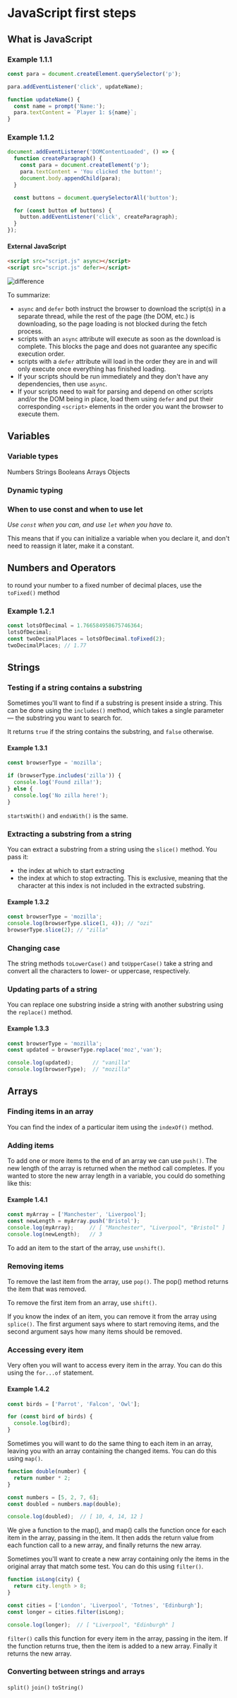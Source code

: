 # JavaScript first steps

## What is JavaScript

### Example 1.1.1

```javascript
const para = document.createElement.querySelector('p');

para.addEventListener('click', updateName);

function updateName() {
  const name = prompt('Name:');
  para.textContent = `Player 1: ${name}`;
}
```

### Example 1.1.2

```javascript
document.addEventListener('DOMContentLoaded', () => {
  function createParagraph() {
    const para = document.createElement('p');
    para.textContent = 'You clicked the button!';
    document.body.appendChild(para);
  }

  const buttons = document.querySelectorAll('button');

  for (const button of buttons) {
    button.addEventListener('click', createParagraph);
  }
});
```

#### External JavaScript

```html
<script src="script.js" async></script>
<script src="script.js" defer></script>
```

![difference](https://developer.mozilla.org/en-US/docs/Learn/JavaScript/First_steps/What_is_JavaScript/async-defer.jpg)

To summarize:

- `async` and `defer` both instruct the browser to download the script(s) in a separate thread, while the rest of the page (the DOM, etc.) is downloading, so the page loading is not blocked during the fetch process.
- scripts with an `async` attribute will execute as soon as the download is complete. This blocks the page and does not guarantee any specific execution order.
- scripts with a `defer` attribute will load in the order they are in and will only execute once everything has finished loading.
- If your scripts should be run immediately and they don't have any dependencies, then use `async`.
- If your scripts need to wait for parsing and depend on other scripts and/or the DOM being in place, load them using `defer` and put their corresponding `<script>` elements in the order you want the browser to execute them.

## Variables

### Variable types

Numbers Strings Booleans Arrays Objects

### Dynamic typing

### When to use const and when to use let

_Use `const` when you can, and use `let` when you have to._

This means that if you can initialize a variable when you declare it, and don't need to reassign it later, make it a constant.

## Numbers and Operators

 to round your number to a fixed number of decimal places, use the `toFixed()` method

### Example 1.2.1

```javascript
const lotsOfDecimal = 1.766584958675746364;
lotsOfDecimal;
const twoDecimalPlaces = lotsOfDecimal.toFixed(2);
twoDecimalPlaces; // 1.77
```

## Strings

### Testing if a string contains a substring

Sometimes you'll want to find if a substring is present inside a string. This can be done using the `includes()` method, which takes a single parameter — the substring you want to search for.

It returns `true` if the string contains the substring, and `false` otherwise.

#### Example 1.3.1

```javascript
const browserType = 'mozilla';

if (browserType.includes('zilla')) {
  console.log('Found zilla!');
} else {
  console.log('No zilla here!');
}
```

`startsWith()` and `endsWith()` is the same.

### Extracting a substring from a string

You can extract a substring from a string using the `slice()` method. You pass it:

- the index at which to start extracting
- the index at which to stop extracting. This is exclusive, meaning that the character at this index is not included in the extracted substring.

#### Example 1.3.2

```javascript
const browserType = 'mozilla';
console.log(browserType.slice(1, 4)); // "ozi"
browserType.slice(2); // "zilla"
```

### Changing case

The string methods `toLowerCase()` and `toUpperCase()` take a string and convert all the characters to lower- or uppercase, respectively.

### Updating parts of a string

You can replace one substring inside a string with another substring using the `replace()` method.

#### Example 1.3.3

```javascript
const browserType = 'mozilla';
const updated = browserType.replace('moz','van');

console.log(updated);      // "vanilla"
console.log(browserType);  // "mozilla"
```

## Arrays

### Finding items in an array

You can find the index of a particular item using the `indexOf()` method.

### Adding items

To add one or more items to the end of an array we can use `push()`.
The new length of the array is returned when the method call completes. If you wanted to store the new array length in a variable, you could do something like this:

#### Example 1.4.1

```javascript
const myArray = ['Manchester', 'Liverpool'];
const newLength = myArray.push('Bristol');
console.log(myArray);     // [ "Manchester", "Liverpool", "Bristol" ]
console.log(newLength);   // 3
```

To add an item to the start of the array, use `unshift()`.

### Removing items

To remove the last item from the array, use `pop()`.
The pop() method returns the item that was removed.

To remove the first item from an array, use `shift()`.

If you know the index of an item, you can remove it from the array using `splice()`.
The first argument says where to start removing items, and the second argument says how many items should be removed.

### Accessing every item

Very often you will want to access every item in the array. You can do this using the `for...of` statement.

#### Example 1.4.2

```javascript
const birds = ['Parrot', 'Falcon', 'Owl'];

for (const bird of birds) {
  console.log(bird);
}
```

Sometimes you will want to do the same thing to each item in an array, leaving you with an array containing the changed items. You can do this using `map()`.

```javascript
function double(number) {
  return number * 2;
}

const numbers = [5, 2, 7, 6];
const doubled = numbers.map(double);

console.log(doubled);  // [ 10, 4, 14, 12 ]
```

We give a function to the map(), and map() calls the function once for each item in the array, passing in the item. It then adds the return value from each function call to a new array, and finally returns the new array.

Sometimes you'll want to create a new array containing only the items in the original array that match some test. You can do this using `filter()`.

```javascript
function isLong(city) {
  return city.length > 8;
}

const cities = ['London', 'Liverpool', 'Totnes', 'Edinburgh'];
const longer = cities.filter(isLong);

console.log(longer);  // [ "Liverpool", "Edinburgh" ]
```

`filter()` calls this function for every item in the array, passing in the item. If the function returns true, then the item is added to a new array. Finally it returns the new array.

### Converting between strings and arrays

`split()` `join()` `toString()`
